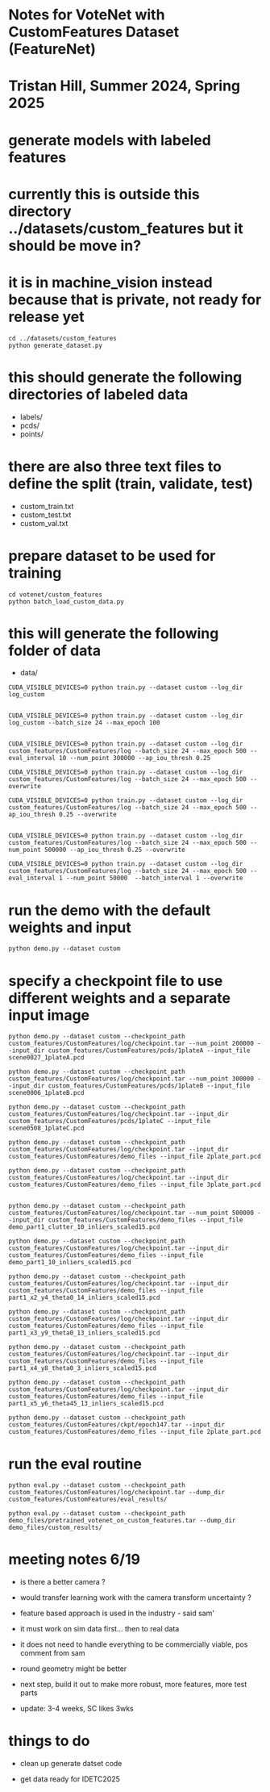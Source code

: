 # Notes for VoteNet with CustomFeatures Dataset (FeatureNet)
# Tristan Hill, Summer 2024, Spring 2025

# generate models with labeled features
# currently this is outside this directory ../datasets/custom_features but it should be move in?
# it is in machine_vision instead because that is private, not ready for release yet

```
cd ../datasets/custom_features
python generate_dataset.py 
```
# this should generate the following directories of labeled data

  - labels/
  - pcds/
  - points/

# there are also three text files to define the split (train, validate, test)

  - custom_train.txt
  - custom_test.txt
  - custom_val.txt

# prepare dataset to be used for training 
  
```
cd votenet/custom_features
python batch_load_custom_data.py
```

# this will generate the following folder of data

  - data/

```
CUDA_VISIBLE_DEVICES=0 python train.py --dataset custom --log_dir log_custom


CUDA_VISIBLE_DEVICES=0 python train.py --dataset custom --log_dir log_custom --batch_size 24 --max_epoch 100


CUDA_VISIBLE_DEVICES=0 python train.py --dataset custom --log_dir custom_features/CustomFeatures/log --batch_size 24 --max_epoch 500 --eval_interval 10 --num_point 300000 --ap_iou_thresh 0.25

CUDA_VISIBLE_DEVICES=0 python train.py --dataset custom --log_dir custom_features/CustomFeatures/log --batch_size 24 --max_epoch 500 --overwrite

CUDA_VISIBLE_DEVICES=0 python train.py --dataset custom --log_dir custom_features/CustomFeatures/log --batch_size 24 --max_epoch 500 --ap_iou_thresh 0.25 --overwrite


CUDA_VISIBLE_DEVICES=0 python train.py --dataset custom --log_dir custom_features/CustomFeatures/log --batch_size 24 --max_epoch 500 --num_point 500000 --ap_iou_thresh 0.25 --overwrite

CUDA_VISIBLE_DEVICES=0 python train.py --dataset custom --log_dir custom_features/CustomFeatures/log --batch_size 24 --max_epoch 500 --eval_interval 1 --num_point 50000  --batch_interval 1 --overwrite
```

# run the demo with the default weights and input
```
python demo.py --dataset custom
```

# specify a checkpoint file to use different weights and a separate input image 
```
python demo.py --dataset custom --checkpoint_path custom_features/CustomFeatures/log/checkpoint.tar --num_point 200000 --input_dir custom_features/CustomFeatures/pcds/1plateA --input_file scene0027_1plateA.pcd

python demo.py --dataset custom --checkpoint_path custom_features/CustomFeatures/log/checkpoint.tar --num_point 300000 --input_dir custom_features/CustomFeatures/pcds/1plateB --input_file scene0006_1plateB.pcd 

python demo.py --dataset custom --checkpoint_path custom_features/CustomFeatures/log/checkpoint.tar --input_dir custom_features/CustomFeatures/pcds/1plateC --input_file scene0508_1plateC.pcd 

python demo.py --dataset custom --checkpoint_path custom_features/CustomFeatures/log/checkpoint.tar --input_dir custom_features/CustomFeatures/demo_files --input_file 2plate_part.pcd

python demo.py --dataset custom --checkpoint_path custom_features/CustomFeatures/log/checkpoint.tar --input_dir custom_features/CustomFeatures/demo_files --input_file 3plate_part.pcd


python demo.py --dataset custom --checkpoint_path custom_features/CustomFeatures/log/checkpoint.tar --num_point 500000 --input_dir custom_features/CustomFeatures/demo_files --input_file demo_part1_clutter_10_inliers_scaled15.pcd

python demo.py --dataset custom --checkpoint_path custom_features/CustomFeatures/log/checkpoint.tar --input_dir custom_features/CustomFeatures/demo_files --input_file demo_part1_10_inliers_scaled15.pcd

python demo.py --dataset custom --checkpoint_path custom_features/CustomFeatures/log/checkpoint.tar --input_dir custom_features/CustomFeatures/demo_files --input_file part1_x2_y4_theta0_14_inliers_scaled15.pcd

python demo.py --dataset custom --checkpoint_path custom_features/CustomFeatures/log/checkpoint.tar --input_dir custom_features/CustomFeatures/demo_files --input_file part1_x3_y9_theta0_13_inliers_scaled15.pcd

python demo.py --dataset custom --checkpoint_path custom_features/CustomFeatures/log/checkpoint.tar --input_dir custom_features/CustomFeatures/demo_files --input_file part1_x4_y8_theta0_3_inliers_scaled15.pcd

python demo.py --dataset custom --checkpoint_path custom_features/CustomFeatures/log/checkpoint.tar --input_dir custom_features/CustomFeatures/demo_files --input_file part1_x5_y6_theta45_13_inliers_scaled15.pcd

python demo.py --dataset custom --checkpoint_path custom_features/CustomFeatures/ckpt/epoch147.tar --input_dir custom_features/CustomFeatures/demo_files --input_file 2plate_part.pcd
```


# run the eval routine 
```
python eval.py --dataset custom --checkpoint_path custom_features/CustomFeatures/log/checkpoint.tar --dump_dir custom_features/CustomFeatures/eval_results/

python eval.py --dataset custom --checkpoint_path demo_files/pretrained_votenet_on_custom_features.tar --dump_dir demo_files/custom_results/
```



# meeting notes 6/19

 - is there a better camera ?

 - would transfer learning work with the camera transform uncertainty ?

 - feature based approach is used in the industry - said sam'

 - it must work on sim data first... then to real data

 - it does not need to handle everything to be commercially viable, pos comment from sam

 - round geometry might be better 

 - next step, build it out to make more robust, more features, more test parts 

 - update: 3-4 weeks, SC likes 3wks


# things to do
 
 - clean up generate datset code
 
 - get data ready for IDETC2025 
